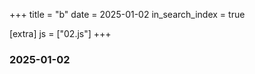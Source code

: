 +++
title = "b"
date = 2025-01-02
in_search_index = true

[extra]
js = ["02.js"]
+++

### 2025-01-02

